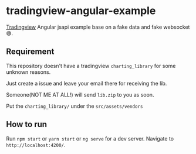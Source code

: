 # tradingview-angular-example

[Tradingview](https://www.tradingview.com/) Angular jsapi example base on a fake data and fake websocket :smile:.

## Requirement
This repository doesn't have a tradingview `charting_library` for some unknown reasons.

Just create a issue and leave your email there for receiving the lib.

Someone(NOT ME AT ALL!) will send `lib.zip` to you as soon.

Put the `charting_library/` under the `src/assets/vendors`

## How to run

Run `npm start` or `yarn start` or `ng serve` for a dev server. Navigate to `http://localhost:4200/`.
